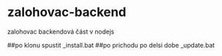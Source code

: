 # zalohovac-backend
zalohovac backendová část v nodejs

##po klonu spustit _install.bat
##po prichodu po delsi dobe _update.bat
